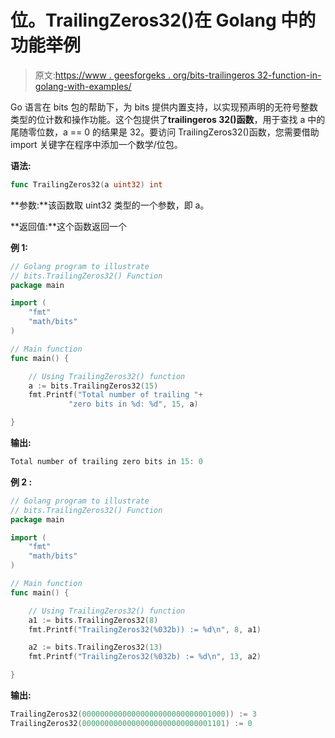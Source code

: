 # 位。TrailingZeros32()在 Golang 中的功能举例

> 原文:[https://www . geesforgeks . org/bits-trailingeros 32-function-in-golang-with-examples/](https://www.geeksforgeeks.org/bits-trailingzeros32-function-in-golang-with-examples/)

Go 语言在 bits 包的帮助下，为 bits 提供内置支持，以实现预声明的无符号整数类型的位计数和操作功能。这个包提供了**trailingeros 32()函数**，用于查找 a 中的尾随零位数，a == 0 的结果是 32。要访问 TrailingZeros32()函数，您需要借助 import 关键字在程序中添加一个数学/位包。

**语法:**

```go
func TrailingZeros32(a uint32) int
```

**参数:**该函数取 uint32 类型的一个参数，即 a。

**返回值:**这个函数返回一个

**例 1:**

```go
// Golang program to illustrate 
// bits.TrailingZeros32() Function
package main

import (
    "fmt"
    "math/bits"
)

// Main function
func main() {

    // Using TrailingZeros32() function
    a := bits.TrailingZeros32(15)
    fmt.Printf("Total number of trailing "+
             "zero bits in %d: %d", 15, a)

}
```

**输出:**

```go
Total number of trailing zero bits in 15: 0
```

**例 2 :**

```go
// Golang program to illustrate
// bits.TrailingZeros32() Function
package main

import (
    "fmt"
    "math/bits"
)

// Main function
func main() {

    // Using TrailingZeros32() function
    a1 := bits.TrailingZeros32(8)
    fmt.Printf("TrailingZeros32(%032b)) := %d\n", 8, a1)

    a2 := bits.TrailingZeros32(13)
    fmt.Printf("TrailingZeros32(%032b) := %d\n", 13, a2)

}
```

**输出:**

```go
TrailingZeros32(00000000000000000000000000001000)) := 3
TrailingZeros32(00000000000000000000000000001101) := 0

```